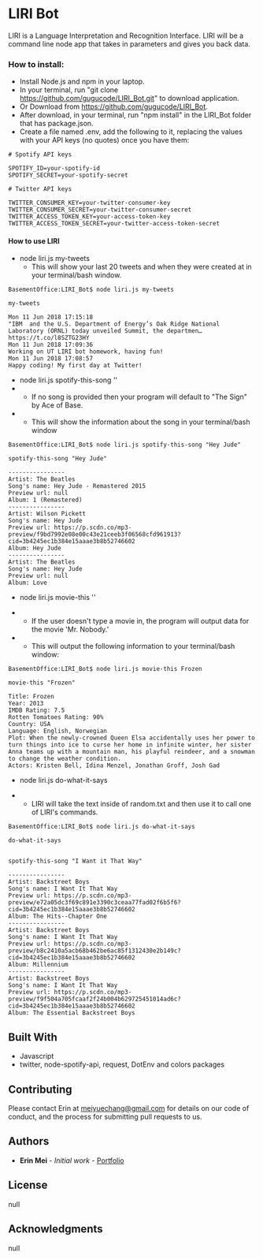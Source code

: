 # LIRI Bot

LIRI is a Language Interpretation and Recognition Interface. LIRI will be a command line node app that takes in parameters and gives you back data. 


### How to install:

* Install Node.js and npm in your laptop.
* In your terminal, run "git clone https://github.com/gugucode/LIRI_Bot.git" to download application.
* Or Download from https://github.com/gugucode/LIRI_Bot.
* After download, in your terminal, run "npm install" in the LIRI_Bot folder that has package.json.
* Create a file named .env, add the following to it, replacing the values with your API keys (no quotes) once you have them:

```
# Spotify API keys

SPOTIFY_ID=your-spotify-id
SPOTIFY_SECRET=your-spotify-secret

# Twitter API keys

TWITTER_CONSUMER_KEY=your-twitter-consumer-key
TWITTER_CONSUMER_SECRET=your-twitter-consumer-secret
TWITTER_ACCESS_TOKEN_KEY=your-access-token-key
TWITTER_ACCESS_TOKEN_SECRET=your-twitter-access-token-secret
```

#### How to use LIRI
* node liri.js my-tweets
  * This will show your last 20 tweets and when they were created at in your terminal/bash window.

```
BasementOffice:LIRI_Bot$ node liri.js my-tweets

my-tweets

Mon 11 Jun 2018 17:15:18
"IBM  and the U.S. Department of Energy’s Oak Ridge National Laboratory (ORNL) today unveiled Summit, the departmen… https://t.co/l8SZTG23HY
Mon 11 Jun 2018 17:09:36
Working on UT LIRI bot homework, having fun!
Mon 11 Jun 2018 17:08:57
Happy coding! My first day at Twitter!
```

* node liri.js spotify-this-song '<song name here>'
* * If no song is provided then your program will default to "The Sign" by Ace of Base.
* * This will show the information about the song in your terminal/bash window

```
BasementOffice:LIRI_Bot$ node liri.js spotify-this-song "Hey Jude"

spotify-this-song "Hey Jude"

----------------
Artist: The Beatles
Song's name: Hey Jude - Remastered 2015
Preview url: null
Album: 1 (Remastered)
----------------
Artist: Wilson Pickett
Song's name: Hey Jude
Preview url: https://p.scdn.co/mp3-preview/f9bd7992e08e00c43e21ceeb3f06568cfd961913?cid=3b4245ec1b384e15aaae3b8b52746602
Album: Hey Jude
----------------
Artist: The Beatles
Song's name: Hey Jude
Preview url: null
Album: Love
```


* node liri.js movie-this '<movie name here>'

* * If the user doesn't type a movie in, the program will output data for the movie 'Mr. Nobody.'
* * This will output the following information to your terminal/bash window:
```
BasementOffice:LIRI_Bot$ node liri.js movie-this Frozen

movie-this "Frozen"

Title: Frozen
Year: 2013
IMDB Rating: 7.5
Rotten Tomatoes Rating: 90%
Country: USA
Language: English, Norwegian
Plot: When the newly-crowned Queen Elsa accidentally uses her power to turn things into ice to curse her home in infinite winter, her sister Anna teams up with a mountain man, his playful reindeer, and a snowman to change the weather condition.
Actors: Kristen Bell, Idina Menzel, Jonathan Groff, Josh Gad
```


* node liri.js do-what-it-says

* * LIRI will take the text inside of random.txt and then use it to call one of LIRI's commands.

```
BasementOffice:LIRI_Bot$ node liri.js do-what-it-says

do-what-it-says


spotify-this-song "I Want it That Way"

----------------
Artist: Backstreet Boys
Song's name: I Want It That Way
Preview url: https://p.scdn.co/mp3-preview/e72a05dc3f69c891e3390c3ceaa77fad02f6b5f6?cid=3b4245ec1b384e15aaae3b8b52746602
Album: The Hits--Chapter One
----------------
Artist: Backstreet Boys
Song's name: I Want It That Way
Preview url: https://p.scdn.co/mp3-preview/b8c2410a5acb68b462be6ac85f1312430e2b149c?cid=3b4245ec1b384e15aaae3b8b52746602
Album: Millennium
----------------
Artist: Backstreet Boys
Song's name: I Want It That Way
Preview url: https://p.scdn.co/mp3-preview/f9f504a705fcaaf2f24b004b629725451014ad6c?cid=3b4245ec1b384e15aaae3b8b52746602
Album: The Essential Backstreet Boys

```


## Built With  

* Javascript 
* twitter, node-spotify-api, request, DotEnv and colors packages


## Contributing

Please contact Erin at meiyuechang@gmail.com for details on our code of conduct, and the process for submitting pull requests to us.

## Authors

* **Erin Mei** - *Initial work* - [Portfolio](https://gugucode.github.io/mysite/)


## License

null

## Acknowledgments

null